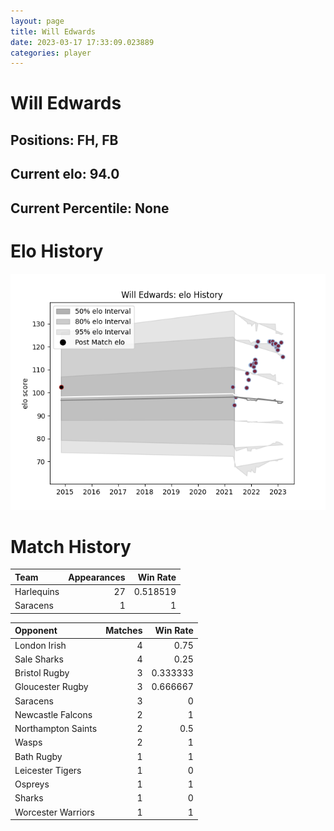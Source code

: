 ```yaml
---  
layout: page  
title: Will Edwards  
date: 2023-03-17 17:33:09.023889  
categories: player  
---
```

# Will Edwards

## Positions: FH, FB

## Current elo: 94.0

## Current Percentile: None

# Elo History


![elo history](history_WillEdwards.png)
# Match History


| Team       |   Appearances |   Win Rate |
|:-----------|--------------:|-----------:|
| Harlequins |            27 |   0.518519 |
| Saracens   |             1 |   1        |

| Opponent           |   Matches |   Win Rate |
|:-------------------|----------:|-----------:|
| London Irish       |         4 |   0.75     |
| Sale Sharks        |         4 |   0.25     |
| Bristol Rugby      |         3 |   0.333333 |
| Gloucester Rugby   |         3 |   0.666667 |
| Saracens           |         3 |   0        |
| Newcastle Falcons  |         2 |   1        |
| Northampton Saints |         2 |   0.5      |
| Wasps              |         2 |   1        |
| Bath Rugby         |         1 |   1        |
| Leicester Tigers   |         1 |   0        |
| Ospreys            |         1 |   1        |
| Sharks             |         1 |   0        |
| Worcester Warriors |         1 |   1        |